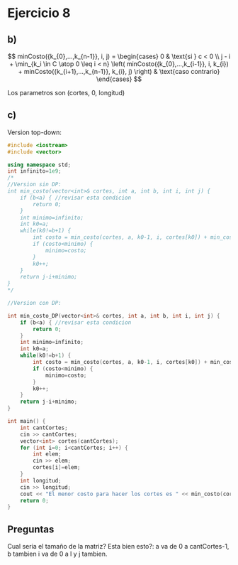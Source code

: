 # Ejercicio 8
## b) 
$$
minCosto({k_{0},...,k_{n-1}}, i, j) =
\begin{cases}
     0 & \text{si } c < 0 \\
     j - i + \min_{k_i \in C \atop 0 \leq i < n} \left( minCosto({k_{0},...,k_{i-1}}, i, k_{i}) + minCosto({k_{i+1},...,k_{n-1}}, k_{i}, j) \right) & \text{caso contrario}
\end{cases}
$$

Los parametros son (cortes, 0, longitud) 

## c) 
Version top-down: 
```cpp
#include <iostream>
#include <vector>

using namespace std;
int infinito=1e9;
/*
//Version sin DP:
int min_costo(vector<int>& cortes, int a, int b, int i, int j) {
    if (b<a) { //revisar esta condicion
        return 0;
    }
    int minimo=infinito;
    int k0=a; 
    while(k0!=b+1) {
        int costo = min_costo(cortes, a, k0-1, i, cortes[k0]) + min_costo(cortes, k0+1,b,cortes[k0],j); 
        if (costo<minimo) {
            minimo=costo;
        }
        k0++; 
    }
    return j-i+minimo;
}
*/

//Version con DP: 

int min_costo_DP(vector<int>& cortes, int a, int b, int i, int j) {
    if (b<a) { //revisar esta condicion
        return 0;
    }
    int minimo=infinito;
    int k0=a; 
    while(k0!=b+1) {
        int costo = min_costo(cortes, a, k0-1, i, cortes[k0]) + min_costo(cortes, k0+1,b,cortes[k0],j); 
        if (costo<minimo) {
            minimo=costo;
        }
        k0++; 
    }
    return j-i+minimo;
}

int main() {
    int cantCortes;
    cin >> cantCortes;
    vector<int> cortes(cantCortes);
    for (int i=0; i<cantCortes; i++) {
        int elem;
        cin >> elem;
        cortes[i]=elem;
    }
    int longitud;
    cin >> longitud;
    cout << "El menor costo para hacer los cortes es " << min_costo(cortes,0, cantCortes-1, 0, longitud);
    return 0;
}
```

## Preguntas
Cual seria el tamaño de la matriz? 
Esta bien esto?: 
a va de 0 a cantCortes-1, b tambien i va de 0 a l y j tambien. 
